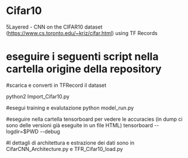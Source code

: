 # Cifar10
5Layered - CNN on the CIFAR10 dataset (https://www.cs.toronto.edu/~kriz/cifar.html) using TF Records

# eseguire i seguenti script nella cartella origine della repository

#scarica e converti in TFRecord il dataset

python2 Import_Cifar10.py 

#esegui training e evalutazione
python model_run.py

#eseguire nella cartella tensorboard per vedere le accuracies (in dump ci sono delle versioni già eseguite in un file HTML)
tensorboard --logdir=$PWD --debug


#I dettagli di architettura e estrazione dei dati sono in CifarCNN_Architecture.py e TFR_Cifar10_load.py
